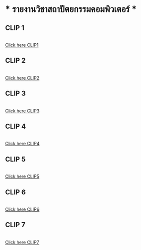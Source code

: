 # * รายงานวิชาสถาปัตยกรรมคอมพิวเตอร์ *
## CLIP 1
<br>[Click here CLIP1](https://www.youtube.com/watch?v=4Xmycxsm4yo)
## CLIP 2
<br>[Click here CLIP2](https://www.youtube.com/watch?v=0mXmTB-i86c&t=37s)
## CLIP 3
<br>[Click here CLIP3](https://www.youtube.com/watch?v=90x-axC5oNs&t=4s)
## CLIP 4
<br>[Click here CLIP4](https://www.youtube.com/watch?v=WPbhgIni8XY&t=61s)
## CLIP 5
<br>[Click here CLIP5](https://www.youtube.com/watch?v=IW1H2A5DxqA&t=4s)
## CLIP 6
<br>[Click here CLIP6](https://www.youtube.com/watch?v=NIqQllKFryg&t=1s)
## CLIP 7
<br>[Click here CLIP7](https://www.youtube.com/watch?v=OmpTHug1bIA&t=2s)
